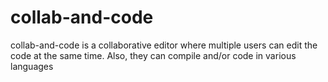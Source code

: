 # collab-and-code
collab-and-code is a collaborative editor where multiple users can edit the code at the same time. Also, they can compile and/or code in various languages
